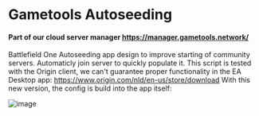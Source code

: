 # Gametools Autoseeding

#### Part of our cloud server manager https://manager.gametools.network/


Battlefield One Autoseeding app design to improve starting of community servers. 
Automaticly join server to quickly populate it. 
This script is tested with the Origin client, we can't guarantee proper functionality in the EA Desktop app: https://www.origin.com/nld/en-us/store/download
With this new version, the config is build into the app itself:

![image](https://user-images.githubusercontent.com/22680656/159352545-752ff06d-b375-4773-b367-753ed730ac8f.png)
